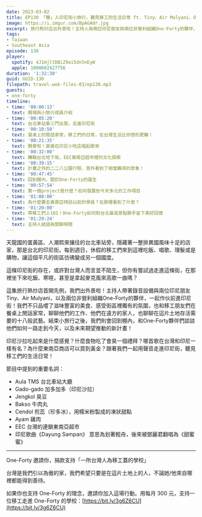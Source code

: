 ```yaml
---
date: 2023-03-02
title: EP130 「聲」入印尼街小旅行，聽見移工的生活日常 ft. Tiny、Air Mulyani、One-Forty
image: https://i.imgur.com/BpAGAdr.jpg
excerpt: 旅行熱炒店出外景啦！主持人與兩位印尼朋友與兩位非營利組織One-Forty的夥伴，一起作伙前進印尼街！不只品嚐印尼美食，也和移工朋友們在餐桌上閒話家常，聊聊他們的工作與生活。外景之後，還有One-Forty
tags:
- Taiwan
- Southeast Asia
episode: 130
player:
  spotify: 4J1mjltDBiZ9ei5dn5nEyW
  apple: 1000602427756
duration: '1:32:30'
guid: GUID-130
filepath: travel-wok-files-03/ep130.mp3
guests:
- one-forty
timeline:
- time: '00:00:13'
  text: 開場與小旅行成員介紹
- time: '00:05:20'
  text: 台北車站東三門出發，走進印尼街
- time: '00:10:50'
  text: 餐桌上的閒話家常，移工們的日常，在台灣生活比你想的更難！
- time: '00:21:35'
  text: 開麥啦！直接在印尼小吃店唱起歌來
- time: '00:32:00'
  text: 轉戰台北地下街，EEC東南亞超市裡的文化探索
- time: '00:39:15'
  text: 計畫之外的二二八公園行程，意外看到了相當難得的景象！
- time: '00:47:45'
  text: 回到棚內，關於One-Forty的誕生
- time: '00:57:54'
  text: 第一個project是什麼？如何發展到今天多元的工作項目
- time: '01:08:00'
  text: 為什麼要去東南亞拜訪以前的學員？在那裡看到了什麼？
- time: '01:20:00'
  text: 帶移工們上101！One-Forty如何和台北最高景點聯手留下美好回憶
- time: '01:29:24'
  text: 主持人結語與閒聊時間
---
```

天龍國的蛋黃區、人潮熙來攘往的台北車站旁，隱藏著一整排異國風味十足的店家，那是台北的印尼街。每到週日，休假的移工們來到這裡吃飯、唱歌、理髮或是購物，讓這個平凡的街區彷彿變成另一個國度。

這條印尼街的存在，或許對台灣人而言並不陌生，但你有嘗試過走進這條街，在那裡坐下來吃飯、寒暄，甚至是拿起麥克風來高歌一曲嗎？

這集旅行熱炒店首開先例，我們出外景啦！主持人帶著錄音設備與兩位印尼朋友Tiny、Air Mulyani，以及兩位非營利組織One-Forty的夥伴，一起作伙前進印尼街！我們不只品嚐了滋味豐富的美食、感受街區裡獨有的氛圍，也和移工朋友們在餐桌上閒話家常，聊聊他們的工作、他們在遠方的家人，也聊聊在這片土地存活需要的十八般武藝。結束小旅行之後，我們則會回到棚內，和One-Forty夥伴們談談他們如何一路走到今天，以及未來期望推動的新計畫！

印尼沙拉吃起來是什麼感覺？什麼食物吃了會臭一個禮拜？哪首歌在台灣和印尼一樣有名？為什麼東南亞商店可以買到黃金？跟著我們一起用聲音走進印尼街，聽見移工們的生活日常！

節目中提到的重要名詞：

- Aula TMS 台北車站大廳
- Gado-gado 加多加多（印尼沙拉）
- Jengkol 臭豆
- Bakso 牛肉丸
- Cendol 煎蕊（珍多冰），用糯米粉製成的凍狀甜點
- Ayam 雞肉
- EEC 台灣的連鎖東南亞超市
- 印尼歌曲《Dayung Sampan》 意思為划著輕舟，後來被鄧麗君翻唱為《甜蜜蜜》

---

One-Forty 邀請你，捐款支持「一所台灣人為移工蓋的學校」

台灣是我們引以為傲的家，我們希望只要是在這片土地上的人，不論她/他來自哪裡都能得到善待。

如果你也支持 One-Forty 的理念，邀請你加入這場行動。用每月 300 元，支持一位移工走進 One-Forty 的學校：[https://bit.ly/3g6Z6CU](https://bit.ly/3g6Z6CU)